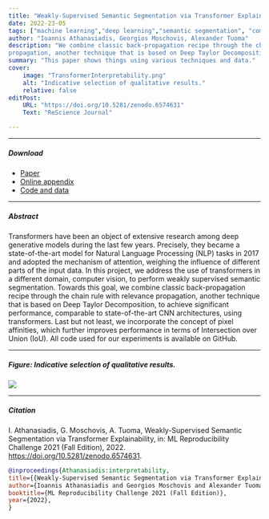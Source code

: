 ```yaml
---
title: "Weakly-Supervised Semantic Segmentation via Transformer Explainability" 
date: 2022-23-05
tags: ["machine learning","deep learning","semantic segmentation", "computer vision"]
author: "Ioannis Athanasiadis, Georgios Moschovis, Alexander Tuoma"
description: "We combine classic back-propagation recipe through the chain rule with relevance
propagation, another technique that is based on Deep Taylor Decomposition, to perform weakly supervised semantic segmentation. Published in ReScience Journal, 2021." 
summary: "This paper shows things using various techniques and data." 
cover:
    image: "TransformerInterpretability.png"
    alt: "Indicative selection of qualitative results."
    relative: false
editPost:
    URL: "https://doi.org/10.5281/zenodo.6574631"
    Text: "ReScience Journal"

---
```


---

##### Download

+ [Paper](paper1.pdf)
+ [Online appendix](appendix1.pdf)
+ [Code and data](https://github.com/georgmosh/ViT_affinity_semantic_segmentation)

---

##### Abstract

Transformers have been an object of extensive research among deep generative
models during the last few years. Precisely, they became a state-of-the-art model
for Natural Language Processing (NLP) tasks in 2017 and adopted the mechanism
of attention, weighing the influence of different parts of the input data. In this
project, we address the use of transformers in a different domain, computer vision,
to perform weakly supervised semantic segmentation. Towards this goal, we
combine classic back-propagation recipe through the chain rule with relevance
propagation, another technique that is based on Deep Taylor Decomposition, to
achieve significant performance, comparable to state-of-the-art CNN architectures,
using transformers. Last but not least, we incorporate the concept of pixel affinities,
which further improves performance in terms of Intersection over Union (IoU). All
code used for our experiments is available on GitHub.

---

##### Figure: Indicative selection of qualitative results.

![](TransformerInterpretability.png)

---

##### Citation

I. Athanasiadis, G. Moschovis, A. Tuoma, Weakly-Supervised Semantic Segmentation via
Transformer Explainability, in: ML Reproducibility Challenge 2021 (Fall Edition), 2022. https://doi.org/10.5281/zenodo.6574631.

```BibTeX
@inproceedings{Athanasiadis:interpretability,
title={{Weakly-Supervised Semantic Segmentation via Transformer Explainability}},
author={Ioannis Athanasiadis and Georgios Moschovis and Alexander Tuoma},
booktitle={ML Reproducibility Challenge 2021 (Fall Edition)},
year={2022},
}
```
